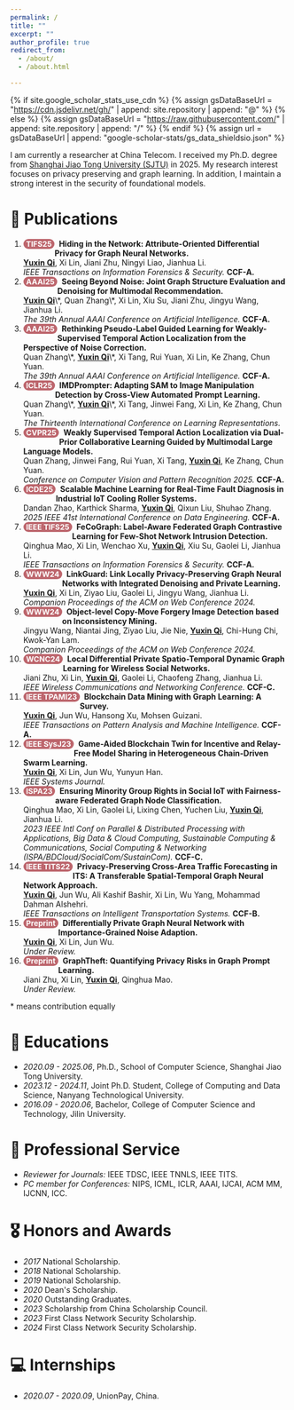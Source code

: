 ```yaml
---
permalink: /
title: ""
excerpt: ""
author_profile: true
redirect_from: 
  - /about/
  - /about.html

---
```


<style>
.pubtitle{
    background: #BD666D;
    color: white;
    font-size: 13.5px;
    padding: 1px 5px 1px 5px;
    border-radius: 10px;
    float: left;
    font-weight: bold;
}
.font-bold{
    font-weight:bold;
}
</style>


{% if site.google_scholar_stats_use_cdn %}
{% assign gsDataBaseUrl = "https://cdn.jsdelivr.net/gh/" | append: site.repository | append: "@" %}
{% else %}
{% assign gsDataBaseUrl = "https://raw.githubusercontent.com/" | append: site.repository | append: "/" %}
{% endif %}
{% assign url = gsDataBaseUrl | append: "google-scholar-stats/gs_data_shieldsio.json" %}

<span class='anchor' id='about-me'></span>


I am currently a researcher at China Telecom. I received my Ph.D. degree from [Shanghai Jiao Tong University (SJTU)](https://en.sjtu.edu.cn/) in 2025. My research interest focuses on privacy preserving and graph learning. In addition, I maintain a strong interest in the security of foundational models.


<span class='anchor' id='publications'></span>

# 📝 Publications 
1. <div class="pubtitle">TIFS25</div> &nbsp; <b>Hiding in the Network: Attribute-Oriented Differential Privacy for Graph Neural Networks.</b> <br /> <u><b>Yuxin Qi</b></u>, Xi Lin, Jiani Zhu, Ningyi Liao, Jianhua Li. <br /> <i>IEEE Transactions on Information Forensics & Security.</i> <b>CCF-A.</b>

2. <div class="pubtitle">AAAI25</div> &nbsp; <b>Seeing Beyond Noise: Joint Graph Structure Evaluation and Denoising for Multimodal Recommendation.</b> <br /> <u><b>Yuxin Qi</b></u>\*, Quan Zhang\*, Xi Lin, Xiu Su, Jiani Zhu, Jingyu Wang, Jianhua Li. <br /> <i>The 39th Annual AAAI Conference on Artificial Intelligence.</i> <b>CCF-A.</b>

3. <div class="pubtitle">AAAI25</div> &nbsp; <b>Rethinking Pseudo-Label Guided Learning for Weakly-Supervised Temporal Action Localization from the Perspective of Noise Correction.</b> <br /> Quan Zhang\*, <u><b>Yuxin Qi</b></u>\*, Xi Tang, Rui Yuan, Xi Lin, Ke Zhang, Chun Yuan. <br /> <i>The 39th Annual AAAI Conference on Artificial Intelligence.</i> <b>CCF-A.</b>

4. <div class="pubtitle">ICLR25</div> &nbsp; <b>IMDPrompter: Adapting SAM to Image Manipulation Detection by Cross-View Automated Prompt Learning.</b> <br /> Quan Zhang\*, <u><b>Yuxin Qi</b></u>\*, Xi Tang, Jinwei Fang, Xi Lin, Ke Zhang, Chun Yuan. <br /> <i>The Thirteenth International Conference on Learning Representations.</i>

5. <div class="pubtitle">CVPR25</div> &nbsp; <b>Weakly Supervised Temporal Action Localization via Dual-Prior Collaborative Learning Guided by Multimodal Large Language Models.</b> <br /> Quan Zhang, Jinwei Fang, Rui Yuan, Xi Tang, <u><b>Yuxin Qi</b></u>, Ke Zhang, Chun Yuan. <br /> <i>Conference on Computer Vision and Pattern Recognition 2025.</i> <b>CCF-A.</b>

6. <div class="pubtitle">ICDE25</div> &nbsp; <b>Scalable Machine Learning for Real-Time Fault Diagnosis in Industrial IoT Cooling Roller Systems.</b> <br /> Dandan Zhao, Karthick Sharma, <u><b>Yuxin Qi</b></u>, Qixun Liu, Shuhao Zhang. <br /> <i>2025 IEEE 41st International Conference on Data Engineering.</i> <b>CCF-A.</b>

7. <div class="pubtitle">IEEE TIFS25</div> &nbsp; <b>FeCoGraph: Label-Aware Federated Graph Contrastive Learning for Few-Shot Network Intrusion Detection. </b> <br /> Qinghua Mao, Xi Lin, Wenchao Xu, <u><b>Yuxin Qi</b></u>, Xiu Su, Gaolei Li, Jianhua Li. <br /> <i>IEEE Transactions on Information Forensics & Security.</i> <b>CCF-A.</b>

8. <div class="pubtitle">WWW24</div> &nbsp; <b>LinkGuard: Link Locally Privacy-Preserving Graph Neural Networks with Integrated Denoising and Private Learning.</b> <br /> <u><b>Yuxin Qi</b></u>, Xi Lin, Ziyao Liu, Gaolei Li, Jingyu Wang, Jianhua Li. <br /> <i>Companion Proceedings of the ACM on Web Conference 2024.</i>

9. <div class="pubtitle">WWW24</div> &nbsp; <b>Object-level Copy-Move Forgery Image Detection based on Inconsistency Mining.</b> <br /> Jingyu Wang, Niantai Jing, Ziyao Liu, Jie Nie, <u><b>Yuxin Qi</b></u>, Chi-Hung Chi, Kwok-Yan Lam. <br /> <i>Companion Proceedings of the ACM on Web Conference 2024.</i>

10. <div class="pubtitle">WCNC24</div> &nbsp; <b>Local Differential Private Spatio-Temporal Dynamic Graph Learning for Wireless Social Networks. </b> <br /> Jiani Zhu, Xi Lin, <u><b>Yuxin Qi</b></u>, Gaolei Li, Chaofeng Zhang, Jianhua Li. <br /> <i>IEEE Wireless Communications and Networking Conference.</i> <b>CCF-C.</b>

11. <div class="pubtitle">IEEE TPAMI23</div> &nbsp; <b>Blockchain Data Mining with Graph Learning: A Survey.</b> <br /> <u><b>Yuxin Qi</b></u>, Jun Wu, Hansong Xu, Mohsen Guizani. <br /> <i>IEEE Transactions on Pattern Analysis and Machine Intelligence.</i> <b>CCF-A.</b>

12. <div class="pubtitle">IEEE SysJ23</div> &nbsp; <b>Game-Aided Blockchain Twin for Incentive and Relay-Free Model Sharing in Heterogeneous Chain-Driven Swarm Learning.</b> <br /> <u><b>Yuxin Qi</b></u>, Xi Lin, Jun Wu, Yunyun Han. <br /> <i>IEEE Systems Journal.</i>

13. <div class="pubtitle">ISPA23</div> &nbsp; <b>Ensuring Minority Group Rights in Social IoT with Fairness-aware Federated Graph Node Classification. </b> <br /> Qinghua Mao, Xi Lin, Gaolei Li, Lixing Chen, Yuchen Liu, <u><b>Yuxin Qi</b></u>, Jianhua Li. <br /> <i>2023 IEEE Intl Conf on Parallel & Distributed Processing with Applications, Big Data & Cloud Computing, Sustainable Computing & Communications, Social Computing & Networking (ISPA/BDCloud/SocialCom/SustainCom).</i> <b>CCF-C.</b>

14. <div class="pubtitle">IEEE TITS22</div> &nbsp; <b>Privacy-Preserving Cross-Area Traffic Forecasting in ITS: A Transferable Spatial-Temporal Graph Neural Network Approach.</b> <br /> <u><b>Yuxin Qi</b></u>, Jun Wu, Ali Kashif Bashir, Xi Lin, Wu Yang, Mohammad Dahman Alshehri. <br /> <i>IEEE Transactions on Intelligent Transportation Systems.</i> <b>CCF-B.</b>

15. <div class="pubtitle">Preprint</div> &nbsp; <b>Differentially Private Graph Neural Network with Importance-Grained Noise Adaption. </b> <br /> <u><b>Yuxin Qi</b></u>, Xi Lin, Jun Wu. <br /> <i>Under Review.</i>

16. <div class="pubtitle">Preprint</div> &nbsp; <b>GraphTheft: Quantifying Privacy Risks in Graph Prompt Learning. </b> <br /> Jiani Zhu, Xi Lin, <u><b>Yuxin Qi</b></u>, Qinghua Mao. <br /> <i>Under Review.</i>

\* means contribution equally

# 📖 Educations
- *2020.09 - 2025.06*, Ph.D., School of Computer Science, Shanghai Jiao Tong University.
- *2023.12 - 2024.11*, Joint Ph.D. Student, College of Computing and Data Science, Nanyang Technological University.
- *2016.09 - 2020.06*, Bachelor, College of Computer Science and Technology, Jilin University. 

# 💬 Professional Service
- *Reviewer for Journals:* IEEE TDSC, IEEE TNNLS, IEEE TITS.
- *PC member for Conferences:* NIPS, ICML, ICLR, AAAI, IJCAI, ACM MM, IJCNN, ICC. 

# 🎖 Honors and Awards
- *2017* National Scholarship. 
- *2018* National Scholarship.
- *2019* National Scholarship.
- *2020* Dean's Scholarship.
- *2020* Outstanding Graduates.
- *2023* Scholarship from China Scholarship Council.
- *2023* First Class Network Security Scholarship.
- *2024* First Class Network Security Scholarship.


# 💻 Internships
- *2020.07 - 2020.09*, UnionPay, China.

